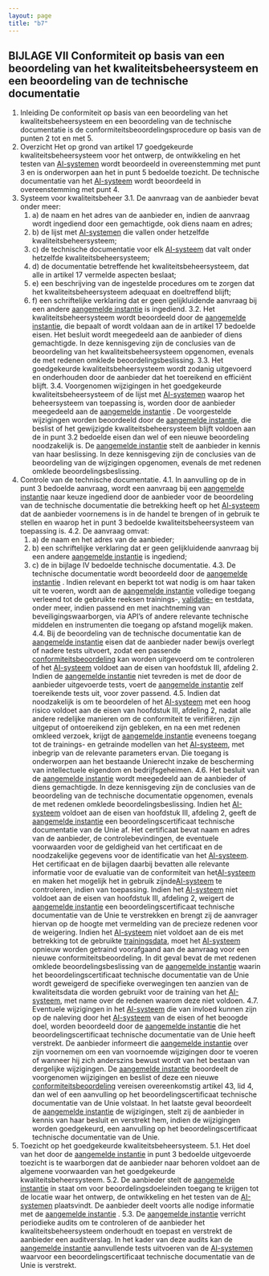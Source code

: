 ```yaml
---
layout: page
title: "b7"
---
```


## BIJLAGE VII Conformiteit op basis van een beoordeling van het kwaliteitsbeheersysteem en een beoordeling van de technische documentatie 
1. Inleiding 
   De conformiteit op basis van een beoordeling van het kwaliteitsbeheersysteem en een beoordeling van de technische documentatie is de conformiteitsbeoordelingsprocedure op basis van de punten 2 tot en met 5. 
2. Overzicht 
   Het op grond van artikel 17 goedgekeurde kwaliteitsbeheersysteem voor het ontwerp, de ontwikkeling en het testen van [AI-systemen](a3.md#^ai-systeem) wordt beoordeeld in overeenstemming met punt 3 en is onderworpen aan het in punt 5 bedoelde toezicht. De technische documentatie van het [AI-systeem](a3.md#^ai-systeem) wordt beoordeeld in overeenstemming met punt 4. 
3. Systeem voor kwaliteitsbeheer 
   3.1. De aanvraag van de aanbieder bevat onder meer: 
   1. a) de naam en het adres van de aanbieder en, indien de aanvraag wordt ingediend door een gemachtigde, ook diens naam en adres; 
   2. b) de lijst met [AI-systemen](a3.md#^ai-systeem) die vallen onder hetzelfde kwaliteitsbeheersysteem; 
   3. c) de technische documentatie voor elk [AI-systeem](a3.md#^ai-systeem) dat valt onder hetzelfde kwaliteitsbeheersysteem; 
   4. d) de documentatie betreffende het kwaliteitsbeheersysteem, dat alle in artikel 17 vermelde aspecten beslaat; 
   5. e) een beschrijving van de ingestelde procedures om te zorgen dat het kwaliteitsbeheersysteem adequaat en doeltreffend blijft; 
   6. f) een schriftelijke verklaring dat er geen gelijkluidende aanvraag bij een andere [aangemelde instantie](a3.md#^aanins) is ingediend. 
   3.2. Het kwaliteitsbeheersysteem wordt beoordeeld door de [aangemelde instantie](a3.md#^aanins), die bepaalt of wordt voldaan aan de in artikel 17 bedoelde eisen. 
Het besluit wordt meegedeeld aan de aanbieder of diens gemachtigde. In deze kennisgeving zijn de conclusies van de beoordeling van het kwaliteitsbeheersysteem opgenomen, evenals de met redenen omklede beoordelingsbeslissing. 
   3.3. Het goedgekeurde kwaliteitsbeheersysteem wordt zodanig uitgevoerd en onderhouden door de aanbieder dat het toereikend en efficiënt blijft. 
   3.4. Voorgenomen wijzigingen in het goedgekeurde kwaliteitsbeheersysteem of de lijst met [AI-systemen](a3.md#^ai-systeem) waarop het beheersysteem van toepassing is, worden door de aanbieder meegedeeld aan de [aangemelde instantie](a3.md#^aanins) . 
De voorgestelde wijzigingen worden beoordeeld door de [aangemelde instantie](a3.md#^aanins), die beslist of het gewijzigde kwaliteitsbeheersysteem blijft voldoen aan de in punt 3.2 bedoelde eisen dan wel of een nieuwe beoordeling noodzakelijk is. 
De [aangemelde instantie](a3.md#^aanins) stelt de aanbieder in kennis van haar beslissing. In deze kennisgeving zijn de conclusies van de beoordeling van de wijzigingen opgenomen, evenals de met redenen omklede beoordelingsbeslissing. 
4. Controle van de technische documentatie. 
   4.1. In aanvulling op de in punt 3 bedoelde aanvraag, wordt een aanvraag bij een [aangemelde instantie](a3.md#^aanins) naar keuze ingediend door de aanbieder voor de beoordeling van de technische documentatie die betrekking heeft op het [AI-systeem](a3.md#^ai-systeem) dat de aanbieder voornemens is in de handel te brengen of in gebruik te stellen en waarop het in punt 3 bedoelde kwaliteitsbeheersysteem van toepassing is. 
   4.2. De aanvraag omvat: 
   1. a) de naam en het adres van de aanbieder; 
   2. b) een schriftelijke verklaring dat er geen gelijkluidende aanvraag bij een andere [aangemelde instantie](a3.md#^aanins) is ingediend; 
   3. c) de in bijlage IV bedoelde technische documentatie. 
   4.3. De technische documentatie wordt beoordeeld door de [aangemelde instantie](a3.md#^aanins) . Indien relevant en beperkt tot wat nodig is om haar taken uit te voeren, wordt aan de [aangemelde instantie](a3.md#^aanins) volledige toegang verleend tot de gebruikte reeksen trainings-, [validatie-](a3.md#^vdata) en testdata, onder meer, indien passend en met inachtneming van beveiligingswaarborgen, via API’s of andere relevante technische middelen en instrumenten die toegang op afstand mogelijk maken. 
   4.4. Bij de beoordeling van de technische documentatie kan de [aangemelde instantie](a3.md#^aanins) eisen dat de aanbieder nader bewijs overlegt of nadere tests uitvoert, zodat een passende [conformiteitsbeoordeling](a3.md#^conformiteitsbeoordeling) kan worden uitgevoerd om te controleren of het [AI-systeem](a3.md#^ai-systeem) voldoet aan de eisen van hoofdstuk III, afdeling 2. Indien de [aangemelde instantie](a3.md#^aanins) niet tevreden is met de door de aanbieder uitgevoerde tests, voert de [aangemelde instantie](a3.md#^aanins) zelf toereikende tests uit, voor zover passend. 
   4.5. Indien dat noodzakelijk is om te beoordelen of het [AI-systeem](a3.md#^ai-systeem) met een hoog risico voldoet aan de eisen van hoofdstuk III, afdeling 2, nadat alle andere redelijke manieren om de conformiteit te verifiëren, zijn uitgeput of ontoereikend zijn gebleken, en na een met redenen omkleed verzoek, krijgt de [aangemelde instantie](a3.md#^aanins) eveneens toegang tot de trainings- en getrainde modellen van het [AI-systeem](a3.md#^ai-systeem), met inbegrip van de relevante parameters ervan. Die toegang is onderworpen aan het bestaande Unierecht inzake de bescherming van intellectuele eigendom en bedrijfsgeheimen. 
   4.6. Het besluit van de [aangemelde instantie](a3.md#^aanins) wordt meegedeeld aan de aanbieder of diens gemachtigde. In deze kennisgeving zijn de conclusies van de beoordeling van de technische documentatie opgenomen, evenals de met redenen omklede beoordelingsbeslissing. 
Indien het [AI-systeem](a3.md#^ai-systeem) voldoet aan de eisen van hoofdstuk III, afdeling 2, geeft de [aangemelde instantie](a3.md#^aanins) een beoordelingscertificaat technische documentatie van de Unie af. Het certificaat bevat naam en adres van de aanbieder, de controlebevindingen, de eventuele voorwaarden voor de geldigheid van het certificaat en de noodzakelijke gegevens voor de identificatie van het [AI-systeem](a3.md#^ai-systeem). 
Het certificaat en de bijlagen daarbij bevatten alle relevante informatie voor de evaluatie van de conformiteit van het[AI-systeem](a3.md#^ai-systeem) en maken het mogelijk het in gebruik zijnde[AI-systeem](a3.md#^ai-systeem) te controleren, indien van toepassing. 
Indien het [AI-systeem](a3.md#^ai-systeem) niet voldoet aan de eisen van hoofdstuk III, afdeling 2, weigert de [aangemelde instantie](a3.md#^aanins) een beoordelingscertificaat technische documentatie van de Unie te verstrekken en brengt zij de aanvrager hiervan op de hoogte met vermelding van de precieze redenen voor de weigering. 
Indien het [AI-systeem](a3.md#^ai-systeem) niet voldoet aan de eis met betrekking tot de gebruikte [trainingsdata](a3.md#^trdata), moet het [AI-systeem](a3.md#^ai-systeem) opnieuw worden getraind voorafgaand aan de aanvraag voor een nieuwe conformiteitsbeoordeling. In dit geval bevat de met redenen omklede beoordelingsbeslissing van de [aangemelde instantie](a3.md#^aanins) waarin het beoordelingscertificaat technische documentatie van de Unie wordt geweigerd de specifieke overwegingen ten aanzien van de kwaliteitsdata die worden gebruikt voor de training van het [AI-systeem](a3.md#^ai-systeem), met name over de redenen waarom deze niet voldoen. 
   4.7. Eventuele wijzigingen in het [AI-systeem](a3.md#^ai-systeem) die van invloed kunnen zijn op de naleving door het [AI-systeem](a3.md#^ai-systeem) van de eisen of het beoogde doel, worden beoordeeld door de [aangemelde instantie](a3.md#^aanins) die het beoordelingscertificaat technische documentatie van de Unie heeft verstrekt. De aanbieder informeert die [aangemelde instantie](a3.md#^aanins) over zijn voornemen om een van voornoemde wijzigingen door te voeren of wanneer hij zich anderszins bewust wordt van het bestaan van dergelijke wijzigingen. De [aangemelde instantie](a3.md#^aanins) beoordeelt de voorgenomen wijzigingen en beslist of deze een nieuwe [conformiteitsbeoordeling](a3.md#^conformiteitsbeoordeling) vereisen overeenkomstig artikel 43, lid 4, dan wel of een aanvulling op het beoordelingscertificaat technische documentatie van de Unie volstaat. In het laatste geval beoordeelt de [aangemelde instantie](a3.md#^aanins) de wijzigingen, stelt zij de aanbieder in kennis van haar besluit en verstrekt hem, indien de wijzigingen worden goedgekeurd, een aanvulling op het beoordelingscertificaat technische documentatie van de Unie. 
5. Toezicht op het goedgekeurde kwaliteitsbeheersysteem. 
   5.1. Het doel van het door de [aangemelde instantie](a3.md#^aanins) in punt 3 bedoelde uitgevoerde toezicht is te waarborgen dat de aanbieder naar behoren voldoet aan de algemene voorwaarden van het goedgekeurde kwaliteitsbeheersysteem. 
   5.2. De aanbieder stelt de [aangemelde instantie](a3.md#^aanins) in staat om voor beoordelingsdoeleinden toegang te krijgen tot de locatie waar het ontwerp, de ontwikkeling en het testen van de [AI-systemen](a3.md#^ai-systeem) plaatsvindt. De aanbieder deelt voorts alle nodige informatie met de [aangemelde instantie](a3.md#^aanins) . 
   5.3. De [aangemelde instantie](a3.md#^aanins) verricht periodieke audits om te controleren of de aanbieder het kwaliteitsbeheersysteem onderhoudt en toepast en verstrekt de aanbieder een auditverslag. In het kader van deze audits kan de [aangemelde instantie](a3.md#^aanins) aanvullende tests uitvoeren van de [AI-systemen](a3.md#^ai-systeem) waarvoor een beoordelingscertificaat technische documentatie van de Unie is verstrekt.